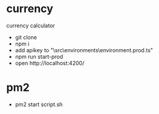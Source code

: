 # currency
currency calculator

* git clone
* npm i
* add apikey to "\src\environments\environment.prod.ts"
* npm run start-prod
* open http://localhost:4200/

# pm2
* pm2 start script.sh
